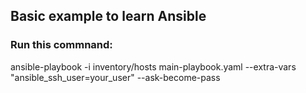 ## Basic example to learn Ansible
### Run this commnand:
ansible-playbook -i inventory/hosts main-playbook.yaml --extra-vars "ansible_ssh_user=your_user" --ask-become-pass
